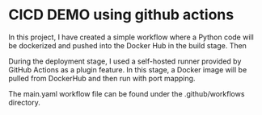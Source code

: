 <h1>CICD DEMO using github actions</h1>

<p> In this project, I have created a simple workflow where a Python code will be dockerized and pushed into the Docker Hub in the build stage. Then </p>
<p> During the deployment stage, I used a self-hosted runner provided by GitHub Actions as a plugin feature. In this stage, a Docker image will be pulled from DockerHub and then run with port mapping. </p>

<p> The main.yaml workflow file can be found under the .github/workflows directory.</p>
